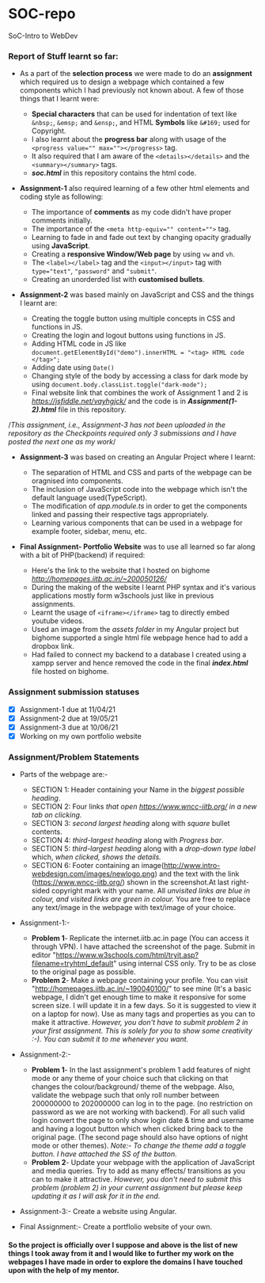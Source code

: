 # SOC-repo
SoC-Intro to WebDev
### Report of Stuff learnt so far:

- As a part of the **selection process** we were made to do an **assignment** which required us to design a webpage which contained a few components which I had previously not known about. A few of those things that I learnt were:
  -  **Special characters** that can be used for indentation of text like `&nbsp;`, `&emsp;` and `&ensp;`, and HTML **Symbols** like `&#169;` used for Copyright.
  -  I also learnt about the **progress bar** along with usage of the `<progress value="" max=""></progress>` tag. 
  -  It also required that I am aware of the `<details></details>` and the `<summary></summary>` tags.
  -  ***soc.html*** in this repository contains the html code.

- **Assignment-1** also required learning of a few other html elements and coding style as following:
  - The importance of **comments** as my code didn't have proper comments initially.
  - The importance of the `<meta http-equiv="" content="">` tag. 
  - Learning to fade in and fade out text by changing opacity gradually using **JavaScript**.
  - Creating a **responsive Window/Web page** by using `vw` and `vh`. 
  - The `<label></label>` tag and the `<input></input>` tag with `type="text"`, `"password"` and `"submit"`.
  - Creating an unorderded list with **customised bullets**.

- **Assignment-2** was based mainly on JavaScript and CSS and the things I learnt are:
  - Creating the toggle button using multiple concepts in CSS and functions in JS.
  - Creating the login and logout buttons using functions in JS.
  - Adding HTML code in JS like `document.getElementById("demo").innerHTML = "<tag> HTML code </tag>";`
  - Adding date using `Date()`
  - Changing style of the body by accessing a class for dark mode by using `document.body.classList.toggle("dark-mode");`
  - Final website link that combines the work of Assignment 1 and 2 is *https://jsfiddle.net/vayhgjck/* and the code is in ***Assignment(1-2).html*** file in this repository.

/*This assignment, i.e., Assignment-3 has not been uploaded in the repository as the Checkpoints required only 3 submissions and I have posted the next one as my work*/
- **Assignment-3** was based on creating an Angular Project where I learnt: 
  - The separation of HTML and CSS and parts of the webpage can be oragnised into components.
  - The inclusion of JavaScript code into the webpage which isn't the default language used(TypeScript).
  - The modification of *app.module.ts* in order to get the components linked and passing their respective tags appropriately. 
  - Learning various components that can be used in a webpage for example footer, sidebar, menu, etc.

- **Final Assignment- Portfolio Website** was to use all learned so far along with a bit of PHP(backend) if required:
  - Here's the link to the website that I hosted on bighome *http://homepages.iitb.ac.in/~200050126/*
  - During the making of the website I learnt PHP syntax and it's various applications mostly form w3schools just like in previous assignments.
  - Learnt the usage of `<iframe></iframe>` tag to directly embed youtube videos.
  - Used an image from the *assets folder* in my Angular project but bighome supported a single html file webpage hence had to add a dropbox link.
  - Had failed to connect my backend to a database I created using a xampp server and hence removed the code in the final ***index.html*** file hosted on bighome.  
  
### Assignment submission statuses
- [x] Assignment-1 due at 11/04/21
- [x] Assignment-2 due at 19/05/21
- [x] Assignment-3 due at 10/06/21
- [x] Working on my own portfolio website  

### Assignment/Problem Statements
- Parts of the webpage are:-
  - SECTION 1: Header containing your Name in the *biggest possible heading*.
  - SECTION 2: Four links *that open https://www.wncc-iitb.org/ in a new tab on clicking.*
  - SECTION 3: *second largest heading* along with *square* bullet contents.
  - SECTION 4: *third-largest heading* along with *Progress bar*.
  - SECTION 5: *third-largest heading* along with a *drop-down type label* which, *when clicked, shows the details.*
  - SECTION 6: Footer containing an image(http://www.intro-webdesign.com/images/newlogo.png) and the text with the link (https://www.wncc-iitb.org/) shown in the screenshot.At last right-sided copyright mark with your name. All *unvisited links are blue in colour, and visited links are green in colour.* You are free to replace any text/image in the webpage with text/image of your choice.

- Assignment-1:-
  - **Problem 1**- Replicate the internet.iitb.ac.in page (You can access it through VPN). I have attached the screenshot of the page.
  Submit in editor "https://www.w3schools.com/html/tryit.asp?filename=tryhtml_default" using internal CSS only. Try to be as close to the original page as possible.
  - **Problem 2**- Make a webpage containing your profile. You can visit "http://homepages.iitb.ac.in/~190040100/"  to see mine (It's a basic webpage, I didn't get enough time to make it responsive for some screen size. I will update it in a few days. So it is suggested to view it on a laptop for now). Use as many tags and properties as you can to make it attractive. 
  *However, you don't have to submit problem 2 in your first assignment. This is solely for you to show some creativity :-). You can submit it to me whenever you want.*

- Assignment-2:-
  - **Problem 1**- In the last assignment's problem 1 add features of night mode or any theme of your choice such that clicking on that changes the colour/background/ theme of the webpage. Also, validate the webpage such that only roll number between 200000000 to 202000000 can log in to the page. (no restriction on password as we are not working with backend). For all such valid login convert the page to only show login date & time and username and having a logout button which when clicked bring back to the original page. (The second page should also have options of night mode or other themes).
  *Note:- To change the theme add a toggle button. I have attached the SS of the button.*
  - **Problem 2**- Update your webpage with the application of JavaScript and media queries. Try to add as many effects/ transitions as you can to make it attractive. *However, you don't need to submit this problem (problem 2) in your current assignment but please keep updating it as I will ask for it in the end.*

- Assignment-3:- Create a website using Angular.

- Final Assignment:- Create a portflolio website of your own.

#### So the project is officially over I suppose and above is the list of new things I took away from it and I would like to further my work on the webpages I have made in order to explore the domains I have touched upon with the help of my mentor.
